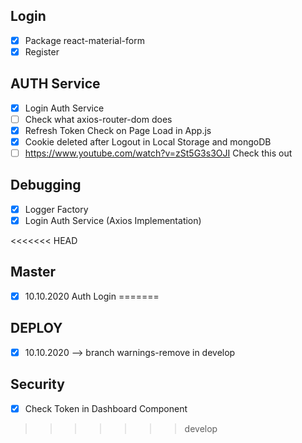 ## Login
* [X] Package react-material-form 
* [X] Register

## AUTH Service
* [X] Login Auth Service
* [ ] Check what axios-router-dom does
* [X] Refresh Token Check on Page Load in App.js
* [X] Cookie deleted after Logout in Local Storage and mongoDB
* [ ] https://www.youtube.com/watch?v=zSt5G3s3OJI Check this out

## Debugging
* [X] Logger Factory
* [X] Login Auth Service (Axios Implementation)

<<<<<<< HEAD
## Master
* [X] 10.10.2020 Auth Login
=======
## DEPLOY
* [X] 10.10.2020 --> branch warnings-remove in develop
## Security
* [X] Check Token in Dashboard Component
>>>>>>> develop
